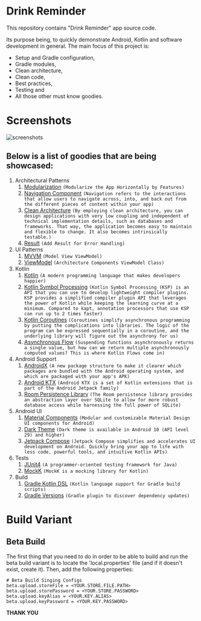 # Drink Reminder

This repository contains "Drink Reminder" app source code.

Its purpose being, to quickly demonstrate Android, Kotlin and software development in general. The main focus of this project is:
- Setup and Gradle configuration,
- Gradle modules,
- Clean architecture,
- Clean code,
- Best practices,
- Testing and
- All those other must know goodies.

# Screenshots

![screenshots](https://github.com/Akshay-kumar79/Drink_Reminder/assets/58460601/2fc86c53-f286-492b-8eff-cca6b36e6a65)

## Below is a list of goodies that are being showcased:

1. Architectural Patterns
    1. [Modularization](https://medium.com/google-developer-experts/modularizing-android-applications-9e2d18f244a0)
       ```(Modularize the App Horizontally by Features)```
    2. [Navigation Component](https://developer.android.com/guide/navigation) ```(Navigation refers to the interactions that
       allow users to navigate across, into, and back out from the different pieces of content within your app)```
    3. [Clean Architecture](https://8thlight.com/blog/uncle-bob/2012/08/13/the-clean-architecture.html) ```(By employing
       clean architecture, you can design applications with very low coupling and independent of technical implementation
       details, such as databases and frameworks. That way, the application becomes easy to maintain and flexible to change.
       It also becomes intrinsically testable.)```
    4. [Result](https://arturdryomov.dev/posts/designing-errors-with-kotlin/) ```(Add Result for Error Handling)```
2. UI Patterns
    1. [MVVM](https://en.wikipedia.org/wiki/Model%E2%80%93view%E2%80%93viewmodel) ```(Model View ViewModel)```
    2. [ViewModel](https://developer.android.com/topic/libraries/architecture/viewmodel) ```(Architecture Components
       ViewModel Class)```
3. Kotlin
    1. [Kotlin](https://kotlinlang.org/) ```(A modern programming language that makes developers happier)```
    2. [Kotlin Symbol Processing](https://kotlinlang.org/docs/ksp-overview.html) ```(Kotlin Symbol Processing (KSP) is
       an API that you can use to develop lightweight compiler plugins. KSP provides a simplified compiler plugin API that
       leverages the power of Kotlin while keeping the learning curve at a minimum. Compared to kapt, annotation processors
       that use KSP can run up to 2 times faster)```
    3. [Kotlin Coroutines](https://kotlinlang.org/docs/reference/coroutines.html) ```(Coroutines simplify asynchronous
       programming by putting the complications into libraries. The logic of the program can be expressed sequentially in a
       coroutine, and the underlying library will figure out the asynchrony for us)```
    4. [Asynchronous Flow](https://kotlinlang.org/docs/reference/coroutines/flow.html) ```(Suspending functions
       asynchronously returns a single value, but how can we return multiple asynchronously computed values? This is where
       Kotlin Flows come in)```
4. Android Support
    1. [AndroidX](https://developer.android.com/topic/libraries/support-library/androidx-overview) ```(A new package
       structure to make it clearer which packages are bundled with the Android operating system, and which are packaged with
       your app's APK)```
    2. [Android KTX](https://developer.android.com/kotlin/ktx) ```(Android KTX is a set of Kotlin extensions that is part of
       the Android Jetpack family)```
    3. [Room Persistence Library](https://developer.android.com/topic/libraries/architecture/room) ```(The Room persistence
       library provides an abstraction layer over SQLite to allow for more robust database access while harnessing the full
       power of SQLite)```
5. Android UI
    1. [Material Components](https://github.com/material-components/material-components-android) ```(Modular and customizable
       Material Design UI components for Android)```
    2. [Dark Theme](https://developer.android.com/guide/topics/ui/look-and-feel/darktheme) ```(Dark theme is available in
       Android 10 (API level 29) and higher)```
    3. [Jetpack Compose](https://developer.android.com/jetpack/compose) ```(Jetpack Compose simplifies and accelerates UI
       development on Android. Quickly bring your app to life with less code, powerful tools, and intuitive Kotlin APIs)```
6. Tests
    1. [JUnit4](https://junit.org/junit4) ```(A programmer-oriented testing framework for Java)```
    2. [MockK](https://mockk.io) ```(MockK is a mocking library for Kotlin)```
7. Build
    1. [Gradle Kotlin DSL](https://github.com/gradle/kotlin-dsl) ```(Kotlin language support for Gradle build scripts)```
    2. [Gradle Versions](https://github.com/ben-manes/gradle-versions-plugin) ```(Gradle plugin to discover dependency
       updates)```

# Build Variant

## Beta Build
The first thing that you need to do in order to be able to build and run the beta build variant is to locate the 'local.properties'
file (and if it doesn't exist, create it). Then, add the following properties:
```
# Beta Build Singing Configs
beta.upload.storeFile = <YOUR.STORE.FILE.PATH>
beta.upload.storePassword = <YOUR.STORE.PASSWORD>
beta.upload.keyAlias = <YOUR.KEY.ALIAS>
beta.upload.keyPassword = <YOUR.KEY.PASSWORD>
```

**THANK YOU**
